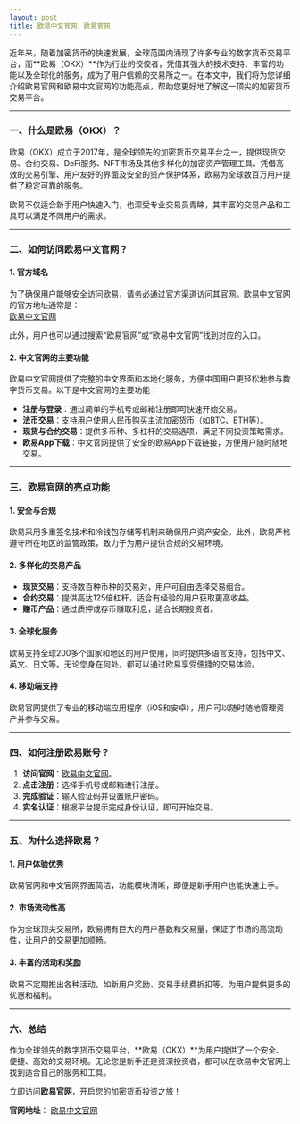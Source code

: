 ```yaml
---
layout: post
title: 欧易中文官网，欧易官网
---
```

近年来，随着加密货币的快速发展，全球范围内涌现了许多专业的数字货币交易平台，而**欧易（OKX）**作为行业的佼佼者，凭借其强大的技术支持、丰富的功能以及全球化的服务，成为了用户信赖的交易所之一。在本文中，我们将为您详细介绍欧易官网和欧易中文官网的功能亮点，帮助您更好地了解这一顶尖的加密货币交易平台。  

---

### 一、什么是欧易（OKX）？

欧易（OKX）成立于2017年，是全球领先的加密货币交易平台之一，提供现货交易、合约交易、DeFi服务、NFT市场及其他多样化的加密资产管理工具。凭借高效的交易引擎、用户友好的界面及安全的资产保护体系，欧易为全球数百万用户提供了稳定可靠的服务。  

欧易不仅适合新手用户快速入门，也深受专业交易员青睐，其丰富的交易产品和工具可以满足不同用户的需求。

---

### 二、如何访问欧易中文官网？

#### 1. 官方域名
为了确保用户能够安全访问欧易，请务必通过官方渠道访问其官网。欧易中文官网的官方地址通常是：  
<a class="register-button" href="#">欧易中文官网</a>

此外，用户也可以通过搜索“欧易官网”或“欧易中文官网”找到对应的入口。  

#### 2. 中文官网的主要功能
欧易中文官网提供了完整的中文界面和本地化服务，方便中国用户更轻松地参与数字货币交易。以下是中文官网的主要功能：  
- **注册与登录**：通过简单的手机号或邮箱注册即可快速开始交易。  
- **法币交易**：支持用户使用人民币购买主流加密货币（如BTC、ETH等）。  
- **现货与合约交易**：提供多币种、多杠杆的交易选项，满足不同投资策略需求。  
- **欧易App下载**：中文官网提供了安全的欧易App下载链接，方便用户随时随地交易。  

---

### 三、欧易官网的亮点功能  

#### 1. **安全与合规**
欧易采用多重签名技术和冷钱包存储等机制来确保用户资产安全。此外，欧易严格遵守所在地区的监管政策，致力于为用户提供合规的交易环境。  

#### 2. **多样化的交易产品**
- **现货交易**：支持数百种币种的交易对，用户可自由选择交易组合。  
- **合约交易**：提供高达125倍杠杆，适合有经验的用户获取更高收益。  
- **赚币产品**：通过质押或存币赚取利息，适合长期投资者。  

#### 3. **全球化服务**
欧易支持全球200多个国家和地区的用户使用，同时提供多语言支持，包括中文、英文、日文等。无论您身在何处，都可以通过欧易享受便捷的交易体验。  

#### 4. **移动端支持**
欧易官网提供了专业的移动端应用程序（iOS和安卓），用户可以随时随地管理资产并参与交易。  

---

### 四、如何注册欧易账号？

1. **访问官网**：<a class="register-button" href="#">欧易中文官网</a>。  
2. **点击注册**：选择手机号或邮箱进行注册。  
3. **完成验证**：输入验证码并设置账户密码。  
4. **实名认证**：根据平台提示完成身份认证，即可开始交易。  

---

### 五、为什么选择欧易？

#### 1. 用户体验优秀  
欧易官网和中文官网界面简洁，功能模块清晰，即便是新手用户也能快速上手。  

#### 2. 市场流动性高  
作为全球顶尖交易所，欧易拥有巨大的用户基数和交易量，保证了市场的高流动性，让用户的交易更加顺畅。  

#### 3. 丰富的活动和奖励  
欧易不定期推出各种活动，如新用户奖励、交易手续费折扣等，为用户提供更多的优惠和福利。  

---

### 六、总结  

作为全球领先的数字货币交易平台，**欧易（OKX）**为用户提供了一个安全、便捷、高效的交易环境。无论您是新手还是资深投资者，都可以在欧易中文官网上找到适合自己的服务和工具。  

立即访问**欧易官网**，开启您的加密货币投资之旅！  

**官网地址**： <a class="register-button" href="#">欧易中文官网</a>

